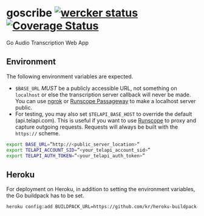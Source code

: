 goscribe [![wercker status](https://app.wercker.com/status/1b0a41def3a5dc3d25770d8b0e7ae909/s/ "wercker status")](https://app.wercker.com/project/bykey/1b0a41def3a5dc3d25770d8b0e7ae909) [![Coverage Status](https://coveralls.io/repos/joshuarubin/goscribe/badge.png?branch=master)](https://coveralls.io/r/joshuarubin/goscribe?branch=master)
========

Go Audio Transcription Web App

## Environment

The following environment variables are expected.

* `$BASE_URL` *MUST* be a publicly accessible URL, not something on `localhost` or else the transcription server callback will never be made. You can use [ngrok](https://ngrok.com/) or [Runscope Passageway](https://www.runscope.com/docs/passageway) to make a localhost server public.
* For testing, you may also set `$TELAPI_BASE_HOST` to override the default (api.telapi.com). This is useful if you want to use [Runscope](https://www.runscope.com) to proxy and capture outgoing requests. Requests will always be built with the `https://` scheme.

```bash
export BASE_URL=”http://<public_server_location>”
export TELAPI_ACCOUNT_SID=”<your_telapi_account_sid>”
export TELAPI_AUTH_TOKEN=”<your_telapi_auth_token>”
```

## Heroku

For deployment on Heroku, in addition to setting the environment variables, the Go buildpack has to be set.

```bash
heroku config:add BUILDPACK_URL=https://github.com/kr/heroku-buildpack-go.git
```
